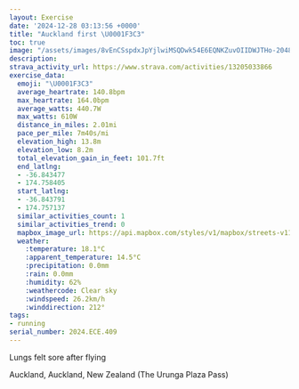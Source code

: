 ```yaml
---
layout: Exercise
date: '2024-12-28 03:13:56 +0000'
title: "Auckland first \U0001F3C3"
toc: true
image: "/assets/images/8vEnCSspdxJpYjlwiMSQDwk54E6EQNKZuvOIIDWJTHo-2048x1536.jpg.jpeg"
description:
strava_activity_url: https://www.strava.com/activities/13205033866
exercise_data:
  emoji: "\U0001F3C3"
  average_heartrate: 140.8bpm
  max_heartrate: 164.0bpm
  average_watts: 440.7W
  max_watts: 610W
  distance_in_miles: 2.01mi
  pace_per_mile: 7m40s/mi
  elevation_high: 13.8m
  elevation_low: 8.2m
  total_elevation_gain_in_feet: 101.7ft
  end_latlng:
  - -36.843477
  - 174.758405
  start_latlng:
  - -36.843791
  - 174.757137
  similar_activities_count: 1
  similar_activities_trend: 0
  mapbox_image_url: https://api.mapbox.com/styles/v1/mapbox/streets-v11/static/path-5+787af2-1.0(hxz_Fmpsi%60%40MIs%40Qm%40WQAe%40MQ%3FDCBIULQGIAQIQSs%40mAeAqAqAmAQCMHIXKz%40%3FLBLFJ%60%40X%7C%40bAl%40f%40%5C%60%40XVFL%40%60%40Od%40OfAOv%40%5DbCUp%40MtA%5BlBOd%40U~%40OlAu%40pDK%7C%40GLKD_AOy%40UZDhAVV%40JEPQDYHEf%40CFG%40ELoAp%40iDB_%40f%40_DDSRk%40Nq%40BUP_%40FeAPiALYBOJ_%40FEGe%40%5E%7BBCGKCUSEMCUHWDc%40FK%40Mf%40kC%3FGFU%40q%40Ny%40Da%40Re%40Fi%40Tm%40Fm%40f%40_DHKVSPUJO%40SBCDA~Bp%40DDDLOh%40QpAOt%40WnB%3FFFHx%40XFF%5BzB),pin-s-s+e5b22e(174.75863,-36.84245),pin-s-f+89ae00(174.7607500000001,-36.84302000000003)/auto/800x800?access_token=pk.eyJ1Ijoiam9zaGJlY2ttYW4iLCJhIjoiY205eWR2aDd1MWZ6djJrbXc4a3M0bWZleiJ9.XiG9OWkNcZk2QzjJbxLB4A
  weather:
    :temperature: 18.1°C
    :apparent_temperature: 14.5°C
    :precipitation: 0.0mm
    :rain: 0.0mm
    :humidity: 62%
    :weathercode: Clear sky
    :windspeed: 26.2km/h
    :winddirection: 212°
tags:
- running
serial_number: 2024.ECE.409
---
```

Lungs felt sore after flying

Auckland, Auckland, New Zealand (The Urunga Plaza Pass)
